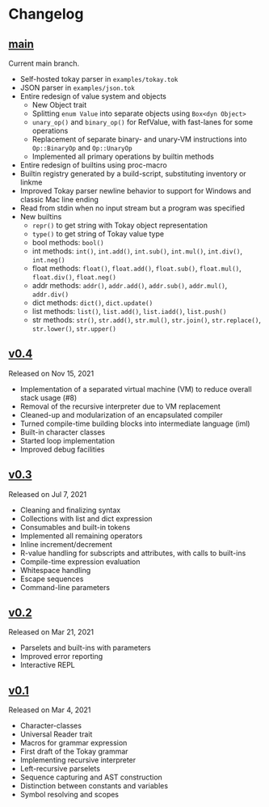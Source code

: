 # Changelog

## [main]

Current main branch.

- Self-hosted tokay parser in `examples/tokay.tok`
- JSON parser in `examples/json.tok`
- Entire redesign of value system and objects
  - New Object trait
  - Splitting `enum Value` into separate objects using `Box<dyn Object>`
  - `unary_op()` and `binary_op()` for RefValue, with fast-lanes for some operations
  - Replacement of separate binary- and unary-VM instructions into `Op::BinaryOp` and `Op::UnaryOp`
  - Implemented all primary operations by builtin methods
- Entire redesign of builtins using proc-macro
- Builtin registry generated by a build-script, substituting inventory or linkme
- Improved Tokay parser newline behavior to support for Windows and classic Mac line ending
- Read from stdin when no input stream but a program was specified
- New builtins
  - `repr()` to get string with Tokay object representation
  - `type()` to get string of Tokay value type
  - bool methods: `bool()`
  - int methods: `int()`, `int.add()`, `int.sub()`, `int.mul()`, `int.div()`, `int.neg()`
  - float methods: `float()`, `float.add()`, `float.sub()`, `float.mul()`, `float.div()`, `float.neg()`
  - addr methods: `addr()`, `addr.add()`, `addr.sub()`, `addr.mul()`, `addr.div()`
  - dict methods: `dict()`, `dict.update()`
  - list methods: `list()`, `list.add()`, `list.iadd()`, `list.push()`
  - str methods: `str()`, `str.add()`, `str.mul()`, `str.join()`, `str.replace()`, `str.lower()`, `str.upper()`


## [v0.4]

Released on Nov 15, 2021

- Implementation of a separated virtual machine (VM) to reduce overall stack usage (#8)
- Removal of the recursive interpreter due to VM replacement
- Cleaned-up and modularization of an encapsulated compiler
- Turned compile-time building blocks into intermediate language (iml)
- Built-in character classes
- Started loop implementation
- Improved debug facilities


## [v0.3]

Released on Jul 7, 2021

- Cleaning and finalizing syntax
- Collections with list and dict expression
- Consumables and built-in tokens
- Implemented all remaining operators
- Inline increment/decrement
- R-value handling for subscripts and attributes, with calls to built-ins
- Compile-time expression evaluation
- Whitespace handling
- Escape sequences
- Command-line parameters


## [v0.2]

Released on Mar 21, 2021

- Parselets and built-ins with parameters
- Improved error reporting
- Interactive REPL


## [v0.1]

Released on Mar 4, 2021

- Character-classes
- Universal Reader trait
- Macros for grammar expression
- First draft of the Tokay grammar
- Implementing recursive interpreter
- Left-recursive parselets
- Sequence capturing and AST construction
- Distinction between constants and variables
- Symbol resolving and scopes


[main]: https://github.com/tokay-lang/tokay/compare/v0.4...main
[v0.4]: https://github.com/tokay-lang/tokay/compare/v0.3...v0.4
[v0.3]: https://github.com/tokay-lang/tokay/compare/v0.2...v0.3
[v0.2]: https://github.com/tokay-lang/tokay/compare/v0.1...v0.2
[v0.1]: https://github.com/tokay-lang/tokay/compare/2d74215f4842d295371112a630d15ab03442cd1e...v0.1
